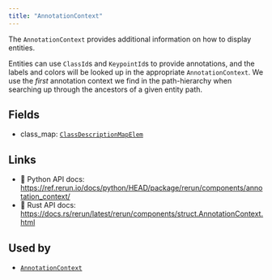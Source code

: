 ```yaml
---
title: "AnnotationContext"
---
```


The `AnnotationContext` provides additional information on how to display entities.

Entities can use `ClassId`s and `KeypointId`s to provide annotations, and
the labels and colors will be looked up in the appropriate
`AnnotationContext`. We use the *first* annotation context we find in the
path-hierarchy when searching up through the ancestors of a given entity
path.

## Fields

* class_map: [`ClassDescriptionMapElem`](../datatypes/class_description_map_elem.md)

## Links
 * 🐍 Python API docs: https://ref.rerun.io/docs/python/HEAD/package/rerun/components/annotation_context/
 * 🦀 Rust API docs: https://docs.rs/rerun/latest/rerun/components/struct.AnnotationContext.html


## Used by

* [`AnnotationContext`](../archetypes/annotation_context.md)
